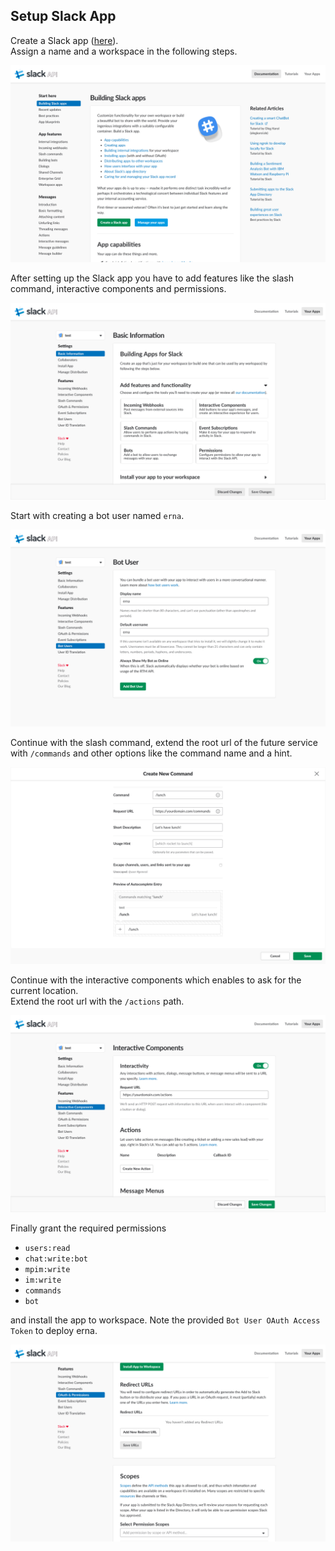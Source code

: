 ## Setup Slack App
Create a Slack app ([here](https://api.slack.com/slack-apps)).  
Assign a name and a workspace in the following steps.

![create slack app](../assets/create-slack-app.png)

After setting up the Slack app you have to add features like the slash command, interactive components and permissions.

![add features and functionality](../assets/features.png)

Start with creating a bot user named `erna`.

![create bot user](../assets/bot.png)

Continue with the slash command, extend the root url of the future service with `/commands` and other options like the command name and a hint.

![create slash command](../assets/command.png)

Continue with the interactive components which enables to ask for the current location.  
Extend the root url with the `/actions` path.

![create interactive component](../assets/interactive.png)

Finally grant the required permissions

- `users:read`
- `chat:write:bot`
- `mpim:write`
- `im:write`
- `commands`
- `bot`

and install the app to workspace.
Note the provided `Bot User OAuth Access Token` to deploy erna.

![grant permissions](../assets/permissions.png)
